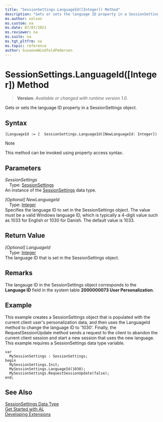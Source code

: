 ```yaml
---
title: "SessionSettings.LanguageId([Integer]) Method"
description: "Gets or sets the language ID property in a SessionSettings object."
ms.author: solsen
ms.custom: na
ms.date: 07/07/2021
ms.reviewer: na
ms.suite: na
ms.tgt_pltfrm: na
ms.topic: reference
author: SusanneWindfeldPedersen
---
```

[//]: # (START>DO_NOT_EDIT)
[//]: # (IMPORTANT:Do not edit any of the content between here and the END>DO_NOT_EDIT.)
[//]: # (Any modifications should be made in the .xml files in the ModernDev repo.)
# SessionSettings.LanguageId([Integer]) Method
> **Version**: _Available or changed with runtime version 1.0._

Gets or sets the language ID property in a SessionSettings object.


## Syntax
```AL
[LanguageId := ]  SessionSettings.LanguageId([NewLanguageId: Integer])
```
> [!NOTE]
> This method can be invoked using property access syntax.
## Parameters
*SessionSettings*  
&emsp;Type: [SessionSettings](sessionsettings-data-type.md)  
An instance of the [SessionSettings](sessionsettings-data-type.md) data type.  

*[Optional] NewLanguageId*  
&emsp;Type: [Integer](../integer/integer-data-type.md)  
Specifies the language ID to set in the SessionSettings object. The value must be a valid Windows language ID, which is typically a 4-digit value such as 1033 for English or 1030 for Danish. The default value is 1033.
        


## Return Value
*[Optional] LanguageId*  
&emsp;Type: [Integer](../integer/integer-data-type.md)  
The language ID that is set in the SessionSettings object.
      


[//]: # (IMPORTANT: END>DO_NOT_EDIT)

## Remarks  
The langauge ID in the SessionSettings object corresponds to the **Language ID** field in the system table **2000000073 User Personalization**.

## Example
This example creates a SessionSettings object that is populated with the current client user's personalization data, and then uses the LanguageId method to change the language ID to '1030'. Finally, the RequestSessionUpdate method sends a request to the client to abandon the current client session and start a new session that uses the new language. This example requires a SessionSettings data type variable.

```al
var
  MySessionSettings : SessionSettings;
begin
  MySessionSettings.Init;
  MySessionSettings.LanguageId(1030);
  MySessionSettings.RequestSessionUpdate(false);
end;  
```  


## See Also
[SessionSettings Data Type](sessionsettings-data-type.md)  
[Get Started with AL](../../devenv-get-started.md)  
[Developing Extensions](../../devenv-dev-overview.md)